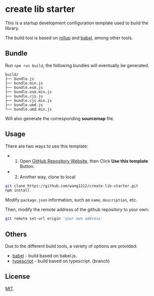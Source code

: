 # create lib starter

This is a startup development configuration template used to build the library.

The build tool is based on [rollup](http://rollupjs.org/) and [babel](https://babeljs.io/), among other tools.

## Bundle

Run `npm run build`, the following bundles will eventually be generated.

    build/
    ├── bundle.js
    ├── bundle.min.js
    ├── bundle.esm.js
    ├── bundle.esm.min.js
    ├── bundle.cjs.js
    ├── bundle.cjs.min.js
    ├── bundle.umd.js
    └── bundle.umd.min.js

Will also generate the corresponding **sourcemap** file.

## Usage

There are two ways to use this template:

-   1. Open [GitHub Repository Website](https://github.com/wang1212/create-lib-starter), then Click **Use this template** Button.

-   2. Another way, clone to local

```bash
git clone https://github.com/wang1212/create-lib-starter.git
npm install
```

Modify `package.json` information, such as `name`, `description`, etc.

Then, modify the remote address of the github repository to your own:

```bash
git remote set-url origin 'your own address'
```

## Others

Due to the different build tools, a variety of options are provided:

-   [babel](https://github.com/wang1212/create-lib-starter/) - build based on babel.js.
-   [typescript](https://github.com/wang1212/create-lib-starter/tree/typescript) - build based on typescript. (branch)

## License

[MIT](./LICENSE).
